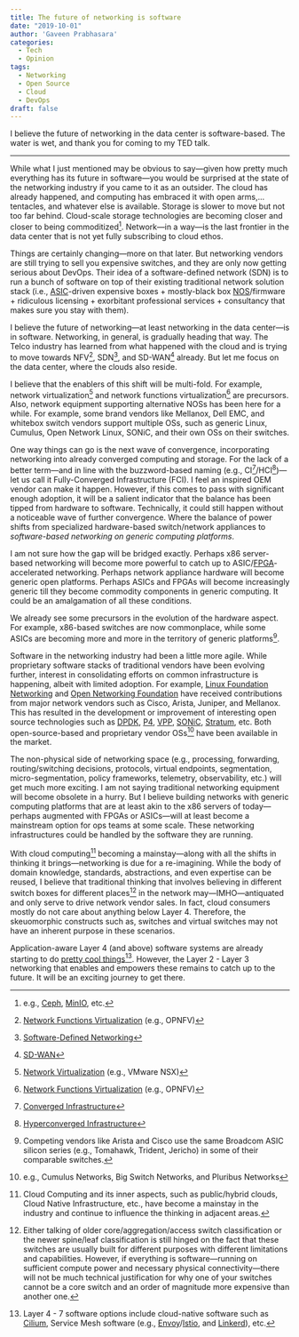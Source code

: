 ```yaml
---
title: The future of networking is software
date: "2019-10-01"
author: 'Gaveen Prabhasara'
categories:
  - Tech
  - Opinion
tags:
  - Networking
  - Open Source
  - Cloud
  - DevOps
draft: false
---
```


I believe the future of networking in the data center is software-based. The water is wet, and thank you for coming to my TED talk.

---

While what I just mentioned may be obvious to say—given how pretty much everything has its future in software—you would be surprised at the state of the networking industry if you came to it as an outsider. The cloud has already happened, and computing has embraced it with open arms,... tentacles, and whatever else is available. Storage is slower to move but not too far behind. Cloud-scale storage technologies are becoming closer and closer to being commoditized[^ceph]. Network—in a way—is the last frontier in the data center that is not yet fully subscribing to cloud ethos.

Things are certainly changing—more on that later. But networking vendors are still trying to sell you expensive switches, and they are only now getting serious about DevOps. Their idea of a software-defined network (SDN) is to run a bunch of software on top of their existing traditional network solution stack (i.e., [ASIC](https://en.m.wikipedia.org/wiki/Application-specific_integrated_circuit)-driven expensive boxes + mostly-black box [NOS](https://en.m.wikipedia.org/wiki/Network_operating_system)/firmware + ridiculous licensing + exorbitant professional services + consultancy that makes sure you stay with them).

I believe the future of networking—at least networking in the data center—is in software. Networking, in general, is gradually heading that way. The Telco industry has learned from what happened with the cloud and is trying to move towards NFV[^nfv], SDN[^sdn], and SD-WAN[^sdwan] already. But let me focus on the data center, where the clouds also reside.

I believe that the enablers of this shift will be multi-fold. For example, network virtualization[^netvirt] and network functions virtualization[^nfv] are precursors. Also, network equipment supporting alternative NOSs has been here for a while. For example, some brand vendors like Mellanox, Dell EMC, and whitebox switch vendors support multiple OSs, such as generic Linux, Cumulus, Open Network Linux, SONiC, and their own OSs on their switches.

One way things can go is the next wave of convergence, incorporating networking into already converged computing and storage. For the lack of a better term—and in line with the buzzword-based naming (e.g., CI[^ci]/HCI[^hci])—let us call it Fully-Converged Infrastructure (FCI). I feel an inspired OEM vendor can make it happen. However, if this comes to pass with significant enough adoption, it will be a salient indicator that the balance has been tipped from hardware to software. Technically, it could still happen without a noticeable wave of further convergence. Where the balance of power shifts from specialized hardware-based switch/network appliances to *software-based networking on generic computing platforms*.

I am not sure how the gap will be bridged exactly. Perhaps x86 server-based networking will become more powerful to catch up to ASIC/[FPGA](https://en.m.wikipedia.org/wiki/Field-programmable_gate_array)-accelerated networking. Perhaps network appliance hardware will become generic open platforms. Perhaps ASICs and FPGAs will become increasingly generic till they become commodity components in generic computing. It could be an amalgamation of all these conditions.

We already see some precursors in the evolution of the hardware aspect. For example, x86-based switches are now commonplace, while some ASICs are becoming more and more in the territory of generic platforms[^asics].

Software in the networking industry had been a little more agile. While proprietary software stacks of traditional vendors have been evolving further, interest in consolidating efforts on common infrastructure is happening, albeit with limited adoption. For example, [Linux Foundation Networking](https://www.lfnetworking.org/) and [Open Networking Foundation](https://www.opennetworking.org/) have received contributions from major network vendors such as Cisco, Arista, Juniper, and Mellanox. This has resulted in the development or improvement of interesting open source technologies such as [DPDK](https://www.dpdk.org/), [P4](https://www.opennetworking.org/p4/), [VPP](https://fd.io/), [SONiC](https://azure.github.io/SONiC/), [Stratum](https://www.opennetworking.org/stratum/), etc. Both open-source-based and proprietary vendor OSs[^propnos] have been available in the market.

The non-physical side of networking space (e.g., processing, forwarding, routing/switching decisions, protocols, virtual endpoints, segmentation, micro-segmentation, policy frameworks, telemetry, observability, etc.) will get much more exciting. I am not saying traditional networking equipment will become obsolete in a hurry. But I believe building networks with generic computing platforms that are at least akin to the x86 servers of today—perhaps augmented with FPGAs or ASICs—will at least become a mainstream option for ops teams at some scale. These networking infrastructures could be handled by the software they are running.

With cloud computing[^cloudcompute] becoming a mainstay—along with all the shifts in thinking it brings—networking is due for a re-imagining. While the body of domain knowledge, standards, abstractions, and even expertise can be reused, I believe that traditional thinking that involves believing in different switch boxes for different places[^boxen] in the network may—IMHO—antiquated and only serve to drive network vendor sales. In fact, cloud consumers mostly do not care about anything below Layer 4. Therefore, the skeuomorphic constructs such as, switches and virtual switches may not have an inherent purpose in these scenarios.

Application-aware Layer 4 (and above) software systems are already starting to do [pretty cool things](https://www.infoq.com/podcasts/open-source-cilium-security/)[^l24cni]. However, the Layer 2 - Layer 3 networking that enables and empowers these remains to catch up to the future. It will be an exciting journey to get there.

[^ceph]: e.g., [Ceph](https://ceph.io/), [MinIO](https://min.io/), etc.
[^netvirt]: [Network Virtualization](https://en.m.wikipedia.org/wiki/Network_virtualization) (e.g., VMware NSX)
[^nfv]: [Network Functions Virtualization](https://www.sdxcentral.com/networking/nfv/definitions/whats-network-functions-virtualization-nfv/) (e.g., OPNFV)
[^sdn]: [Software-Defined Networking](https://www.sdxcentral.com/networking/sdn/definitions/what-the-definition-of-software-defined-networking-sdn/)
[^sdwan]: [SD-WAN](https://www.sdxcentral.com/networking/sd-wan/definitions/software-defined-sdn-wan/)
[^ci]: [Converged Infrastructure](https://en.m.wikipedia.org/wiki/Converged_infrastructure)
[^hci]: [Hyperconverged Infrastructure](https://en.m.wikipedia.org/wiki/Hyper-converged_infrastructure)
[^asics]: Competing vendors like Arista and Cisco use the same Broadcom ASIC silicon series (e.g., Tomahawk, Trident, Jericho) in some of their comparable switches.
[^cloudcompute]: Cloud Computing and its inner aspects, such as public/hybrid clouds, Cloud Native Infrastructure, etc., have become a mainstay in the industry and continue to influence the thinking in adjacent areas.
[^l24cni]: Layer 4 - 7 software options include cloud-native software such as [Cilium](https://cilium.io/), Service Mesh software (e.g., [Envoy](https://www.envoyproxy.io/)/[Istio](https://istio.io/), and [Linkerd](https://linkerd.io/)), etc.
[^propnos]: e.g., Cumulus Networks, Big Switch Networks, and Pluribus Networks
[^boxen]: Either talking of older core/aggregation/access switch classification or the newer spine/leaf classification is still hinged on the fact that these switches are usually built for different purposes with different limitations and capabilities. However, if everything is software—running on sufficient compute power and necessary physical connectivity—there will not be much technical justification for why one of your switches cannot be a core switch and an order of magnitude more expensive than another one.
